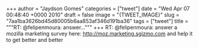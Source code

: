 
+++
author = "Jaydson Gomes"
categories = ["tweet"]
date = "Wed Apr 07 00:48:40 +0000 2010"
draft = false
image = "{TWEET_IMAGE}"
slug = "7aa1ba3626bd45d80005b6aa853af346d191ba36"
tags = ["tweet"]
title = """RT: @felipenmoura: answer..."""
+++
RT: @felipenmoura: answer a mozilla marketing survey here: http://moz.marketing.sgizmo.com and help it to get better and better

